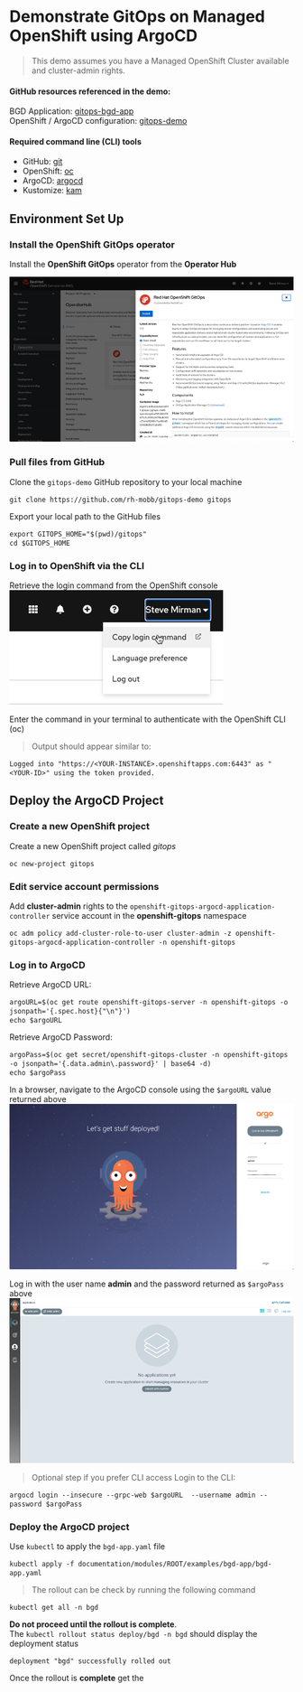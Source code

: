 # Demonstrate GitOps on Managed OpenShift using ArgoCD

>This demo assumes you have a Managed OpenShift Cluster available and cluster-admin rights.

#### GitHub resources referenced in the demo:

BGD Application: [gitops-bgd-app](https://github.com/rh-mobb/gitops-bgd-app) <br>
OpenShift / ArgoCD configuration:  [gitops-demo](https://github.com/rh-mobb/gitops-demo)

#### Required command line (CLI) tools

- GitHub: [git](https://git-scm.com/download/)
- OpenShift: [oc](https://docs.openshift.com/container-platform/4.2/cli_reference/openshift_cli/getting-started-cli.html#cli-installing-cli_cli-developer-commands)
- ArgoCD: [argocd](https://argoproj.github.io/argo-cd/cli_installation/)
- Kustomize: [kam](https://kubectl.docs.kubernetes.io/installation/kustomize/)

## Environment Set Up

### Install the OpenShift GitOps operator

Install the **OpenShift GitOps** operator from the **Operator Hub**

![screenshot of GitOps install](./gitops_operator.png)

### Pull files from GitHub

Clone the `gitops-demo` GitHub repository to your local machine
```
git clone https://github.com/rh-mobb/gitops-demo gitops
```

Export your local path to the GitHub files
```
export GITOPS_HOME="$(pwd)/gitops"
cd $GITOPS_HOME
```

### Log in to OpenShift via the CLI

Retrieve the login command from the OpenShift console <br>
![screenshot of login](./oc_login.png)

Enter the command in your terminal to authenticate with the OpenShift CLI (oc)
>Output should appear similar to:
```
Logged into "https://<YOUR-INSTANCE>.openshiftapps.com:6443" as "<YOUR-ID>" using the token provided.
```

## Deploy the ArgoCD Project

### Create a new OpenShift project

Create a new OpenShift project called *gitops*
```
oc new-project gitops
```

### Edit service account permissions

Add **cluster-admin** rights to the `openshift-gitops-argocd-application-controller` service account in the **openshift-gitops** namespace
```
oc adm policy add-cluster-role-to-user cluster-admin -z openshift-gitops-argocd-application-controller -n openshift-gitops
```

### Log in to ArgoCD

Retrieve ArgoCD URL:
```
argoURL=$(oc get route openshift-gitops-server -n openshift-gitops -o jsonpath='{.spec.host}{"\n"}')
echo $argoURL
```

Retrieve ArgoCD Password:
```
argoPass=$(oc get secret/openshift-gitops-cluster -n openshift-gitops -o jsonpath='{.data.admin\.password}' | base64 -d)
echo $argoPass
```

In a browser, navigate to the ArgoCD console using the `$argoURL` value returned above <br>
![screenshot of argocd1](./argo1.png)

Log in with the user name **admin** and the password returned as `$argoPass` above <br>
![screenshot of argocd2](./argo2.png)

>Optional step if you prefer CLI access
Login to the CLI:
```
argocd login --insecure --grpc-web $argoURL  --username admin --password $argoPass
```

### Deploy the ArgoCD project

Use `kubectl` to apply the `bgd-app.yaml` file
```
kubectl apply -f documentation/modules/ROOT/examples/bgd-app/bgd-app.yaml
```

>The rollout can be check by running the following command
```
kubectl get all -n bgd
```
**Do not proceed until the rollout is complete**.<br>
The `kubectl rollout status deploy/bgd -n bgd` should display the deployment status
```
deployment "bgd" successfully rolled out
```


Once the rollout is **complete** get the 




